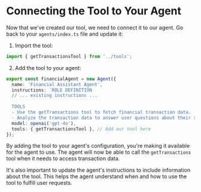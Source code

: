 # Connecting the Tool to Your Agent

Now that we've created our tool, we need to connect it to our agent. Go back to your `agents/index.ts` file and update it:

1. Import the tool:

```typescript
import { getTransactionsTool } from '../tools';
```

2. Add the tool to your agent:

```typescript
export const financialAgent = new Agent({
  name: 'Financial Assistant Agent',
  instructions: `ROLE DEFINITION
  // ... existing instructions ...
  
  TOOLS
  - Use the getTransactions tool to fetch financial transaction data.
  - Analyze the transaction data to answer user questions about their spending.`,
  model: openai('gpt-4o'),
  tools: { getTransactionsTool }, // Add our tool here
});
```

By adding the tool to your agent's configuration, you're making it available for the agent to use. The agent will now be able to call the `getTransactions` tool when it needs to access transaction data.

It's also important to update the agent's instructions to include information about the tool. This helps the agent understand when and how to use the tool to fulfill user requests.
